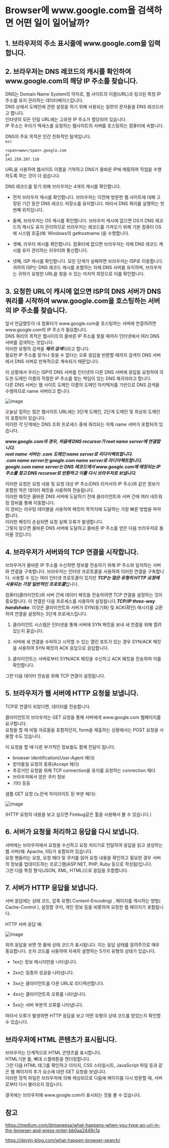 # Browser에 <span>www</span>.google.com을 검색하면 어떤 일이 일어날까?

## 1. 브라우저의 주소 표시줄에 <span>www</span>.google.com을 입력합니다.

## 2. 브라우저는 DNS 레코드의 캐시를 확인하여 <span>www</span>.google.com의 해당 IP 주소를 찾습니다.
DNS는 Domain Name System의 약자로, 웹 사이트의 이름(URL)과 링크된 특정 IP 주소를 유지 관리하는 데이터베이스입니다.   
DNS 상에서 도메인에 관한 설정을 하기 위해 사용되는 일련의 문자들을 DNS 레코드라고 합니다.   
인터넷의 모든 단일 URL에는 고유한 IP 주소가 할당되어 있습니다.   
IP 주소는 우리가 액세스를 요청하는 웹사이트의 서버를 호스팅하는 컴퓨터에 속합니다.

DNS의 주요 목적은 인간 친화적인 탐색입니다.   
`ex)`
```
<span>www</span>.google.com
or
142.250.207.110
```
URL을 사용하여 웹사이트 이름을 기억하고 DNS가 올바른 IP에 매핑하여 작업을 수행하도록 하는 것이 더 쉽습니다.

DNS 레코드를 찾기 위해 브라우저는 4개의 캐시를 확인합니다.

- 먼저 브라우저 캐시를 확인합니다. 브라우저는 이전에 방문한 웹 사이트에 대해 고정된 기간 동안 DNS 레코드 저장소를 유지합니다. 따라서 DNS 쿼리를 실행하는 첫 번째 위치입니다.

- 둘째, 브라우저는 OS 캐시를 확인합니다. 브라우저 캐시에 없으면 OS가 DNS 레코드의 캐시도 유지 관리하므로 브라우저는 레코드를 가져오기 위해 기본 컴퓨터 OS에 시스템 호출(예: Windows의 gethostname )을 수행합니다.

- 셋째, 라우터 캐시를 확인합니다. 컴퓨터에 없으면 브라우저는 자체 DNS 레코드 캐시를 유지 관리하는 라우터와 통신합니다.

- 넷째, ISP 캐시를 확인합니다. 모든 단계가 실패하면 브라우저는 ISP로 이동합니다. 귀하의 ISP는 DNS 레코드 캐시를 포함하는 자체 DNS 서버를 유지하며, 브라우저는 귀하가 요청한 URL을 찾을 수 있는 마지막 희망으로 이를 확인합니다.

## 3. 요청한 URL이 캐시에 없으면 ISP의 DNS 서버가 DNS 쿼리를 시작하여  <span>www</span>.google.com을 호스팅하는 서버의 IP 주소를 찾습니다.
앞서 언급했듯이 내 컴퓨터가 <span>www</span>.google.com을 호스팅하는 서버에 연결하려면 <span>www</span>.google.com의 IP 주소가 필요합니다.   
DNS 쿼리의 목적은 웹사이트의 올바른 IP 주소를 찾을 때까지 인터넷에서 여러 DNS 서버를 검색하는 것입니다.   
이러한 유형의 검색을 ***재귀 검색***이라고 합니다.   
필요한 IP 주소를 찾거나 찾을 수 없다는 오류 응답을 반환할 때까지 검색이 DNS 서버에서 DNS 서버로 반복적으로 계속되기 때문입니다.

이 상황에서 우리는 ISP의 DNS 서버를 인터넷의 다른 DNS 서버에 응답을 요청하여 의도한 도메인 이름의 적절한 IP 주소를 찾는 책임이 있는 DNS 재귀자라고 합니다.   
다른 DNS 서버는 웹 사이트 도메인 이름의 도메인 아키텍처를 기반으로 DNS 검색을 수행하므로 name 서버라고 합니다.


![image](https://user-images.githubusercontent.com/90454621/235576895-85f7d7ef-2959-43cc-af7f-04828f1a816f.png)

오늘날 접하는 많은 웹사이트 URL에는 3단계 도메인, 2단계 도메인 및 최상위 도메인이 포함되어 있습니다.   
이러한 각 단계에는 DNS 조회 프로세스 중에 쿼리되는 자체 name 서버가 포함되어 있습니다.

***<span>www</span>.google.com의 경우, 처음에 DNS recursor가 root name server에 연결합니다.   
root name 서버는 .com 도메인 name server로 리다이렉트합니다.   
.com name server는 google.com name server로 라디아렉트합니다.   
google.com name server는 DNS 레코드에서 <span>www</span>.google.com에 매칭되는 IP 주소를 찾고 DNS recursor로 반환하고 이를 다시 브라우저로 보냅니다.***

이러한 요청은 요청 내용 및 요청 대상 IP 주소(DNS 리커서의 IP 주소)와 같은 정보가 포함된 작은 데이터 패킷을 사용하여 전송됩니다.   
이러한 패킷은 올바른 DNS 서버에 도달하기 전에 클라이언트와 서버 간에 여러 네트워킹 장비를 통해 이동합니다.   
이 장비는 라우팅 테이블을 사용하여 패킷이 목적지에 도달하는 가장 빠른 방법을 파악합니다.   
이러한 패킷이 손실되면 요청 실패 오류가 발생합니다.   
그렇지 않으면 올바른 DNS 서버에 도달하고 올바른 IP 주소를 얻은 다음 브라우저로 돌아올 것입니다.

## 4. 브라우저가 서버와의 TCP 연결을 시작합니다.
브라우저가 올바른 IP 주소를 수신하면 정보를 전송하기 위해 IP 주소와 일치하는 서버와 연결을 구축합니다. 브라우저는 인터넷 프로토콜을 사용하여 이러한 연결을 구축합니다. 사용할 수 있는 여러 인터넷 프로토콜이 있지만 ***TCP는 많은 유형의 HTTP 요청에 사용되는 가장 일반적인 프로토콜***입니다.

컴퓨터(클라이언트)와 서버 간에 데이터 패킷을 전송하려면 TCP 연결을 설정하는 것이 중요합니다. 이 연결은 다음 프로세스를 사용하여 설정됩니다.***TCP/IP three-way handshake***. 이것은 클라이언트와 서버가 SYN(동기화) 및 ACK(확인) 메시지를 교환하여 연결을 설정하는 3단계 프로세스입니다.

1. 클라이언트 시스템은 인터넷을 통해 서버에 SYN 패킷을 보내 새 연결을 위해 열려 있는지 묻습니다.

2. 서버에 새 연결을 수락하고 시작할 수 있는 열린 포트가 있는 경우 SYN/ACK 패킷을 사용하여 SYN 패킷의 ACK 응답으로 응답합니다.

3. 클라이언트는 서버로부터 SYN/ACK 패킷을 수신하고 ACK 패킷을 전송하여 이를 확인합니다.

그런 다음 데이터 전송을 위해 TCP 연결이 설정됩니다.

## 5. 브라우저가 웹 서버에 HTTP 요청을 보냅니다.
TCP로 연결이 되었다면, 데이터를 전송합니다.

클라이언트의 브라우저는 GET 요청을 통해 서버에게 <span>www</span>.google.com 웹페이지를 요구합니다.   
요청을 할 때 비밀 자료들을 포함하던지, form을 제출하는 상황에서는 POST 요청을 사용할 수도 있습니다.   

이 요청을 할 때 다른 부가적인 정보들도 함께 전달이 됩니다.
- browser identification(User-Agent 헤더)
- 받아들일 요청의 종류(Accept 헤더)
- 추갖거인 요청을 위해 TCP connection을 유지를 요청하는 connection 헤더
- 브라우저에서 얻은 쿠키 정보
- 기타 등등

샘플 GET 요청 (노란색 하이라이트 된 부분 헤더):

![image](https://user-images.githubusercontent.com/90454621/235579868-daa706ca-b7cc-440a-90f5-fb825a90f99b.png)

(HTTP 요청의 내용을 보고 싶으면 Firebug같은 툴을 사용해서 볼 수 있습니다.)

## 6. 서버가 요청을 처리하고 응답을 다시 보냅니다.
서버에는 브라우저에서 요청을 수신하고 요청 처리기로 전달하여 응답을 읽고 생성하는 웹 서버(예: Apache, IIS)가 포함되어 있습니다.   
요청 핸들러는 요청, 요청 헤더 및 쿠키를 읽어 요청 내용을 확인하고 필요한 경우 서버의 정보를 업데이트하는 프로그램(ASP.NET, PHP, Ruby 등으로 작성됨)입니다.   
그런 다음 특정 형식(JSON, XML, HTML)으로 응답을 조합합니다.

## 7. 서버가 HTTP 응답을 보냅니다.
서버 응답에는 상태 코드, 압축 유형( Content-Encoding) , 페이지를 캐시하는 방법( Cache-Control ), 설정할 쿠키, 개인 정보 등을 비롯하여 요청한 웹 페이지가 포함됩니다.

HTTP 서버 응답 예:

![image](https://user-images.githubusercontent.com/90454621/235580814-be0c9eb7-ef15-492c-9fbe-9136a77cbfd8.png)

위의 응답을 보면 첫 줄에 상태 코드가 표시됩니다. 이는 응답 상태를 알려주므로 매우 중요합니다. 숫자 코드를 사용하여 자세히 설명하는 5가지 유형의 상태가 있습니다.

- 1xx는 정보 메시지만을 나타냅니다.

- 2xx는 일종의 성공을 나타냅니다.

- 3xx는 클라이언트를 다른 URL로 리디렉션합니다.

- 4xx는 클라이언트측 오류를 나타냅니다.

- 5xx는 서버 부분의 오류를 나타냅니다.

따라서 오류가 발생하면 HTTP 응답을 보고 어떤 유형의 상태 코드를 받았는지 확인할 수 있습니다.

## 브라우저에 HTML 콘텐츠가 표시됩니다.
브라우저는 단계적으로 HTML 콘텐츠를 표시합니다.   
HTML기본 틀, 뼈대 스켈레톤을 렌더링합니다.   
그런 다음 HTML 태그를 확인하고 이미지, CSS 스타일시트, JavaScript 파일 등과 같은 웹 페이지의 추가 요소에 대한 GET 요청을 보냅니다.   
이러한 정적 파일은 브라우저에 의해 캐싱되므로 다음에 페이지를 다시 방문할 때, 서버로부터 다시 불러오지 않습니다.
   
결국에는 브라우저에 <span>www</span>.google.com이 표시되는 것을 볼 수 있습니다.

## 참고
https://medium.com/@maneesa/what-happens-when-you-type-an-url-in-the-browser-and-press-enter-bb0aa2449c1a

https://devjin-blog.com/what-happen-browser-search/